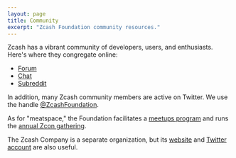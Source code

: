 ```yaml
---
layout: page
title: Community
excerpt: "Zcash Foundation community resources."
---
```


Zcash has a vibrant community of developers, users, and enthusiasts. Here's where they congregate online:

- [Forum](https://forum.zcashcommunity.com/)
- [Chat](https://chat.zcashcommunity.com/)
- [Subreddit](https://reddit.com/r/zec)

In addition, many Zcash community members are active on Twitter. We use the handle [@ZcashFoundation](https://twitter.com/zcashfoundation).

As for "meatspace," the Foundation facilitates a [meetups program](https://www.zfnd.org/meetups/) and runs the [annual Zcon gathering](https://www.zfnd.org/zcon/).

The Zcash Company is a separate organization, but its [website](https://z.cash/) and [Twitter account](https://twitter.com/zcashco) are also useful.
